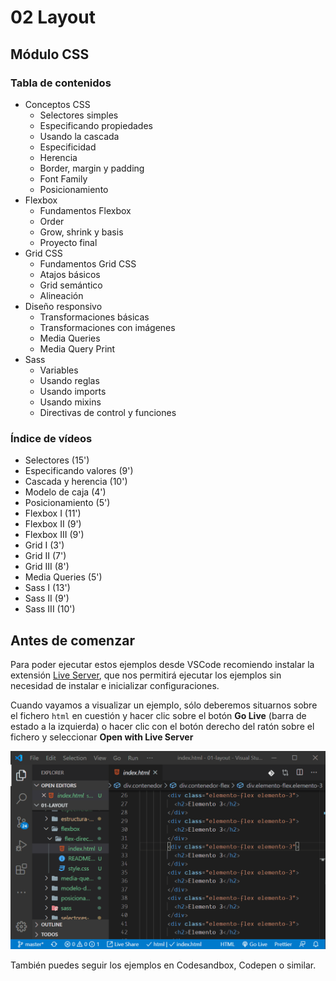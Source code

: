 # 02 Layout

## Módulo CSS

### Tabla de contenidos

- Conceptos CSS
  - Selectores simples
  - Especificando propiedades
  - Usando la cascada
  - Especificidad
  - Herencia
  - Border, margin y padding
  - Font Family
  - Posicionamiento
- Flexbox
  - Fundamentos Flexbox
  - Order
  - Grow, shrink y basis
  - Proyecto final
- Grid CSS
  - Fundamentos Grid CSS
  - Atajos básicos
  - Grid semántico
  - Alineación
- Diseño responsivo
  - Transformaciones básicas
  - Transformaciones con imágenes
  - Media Queries
  - Media Query Print
- Sass
  - Variables
  - Usando reglas
  - Usando imports
  - Usando mixins
  - Directivas de control y funciones

### Índice de vídeos

- Selectores (15')
- Especificando valores (9')
- Cascada y herencia (10')
- Modelo de caja (4')
- Posicionamiento (5')
- Flexbox I (11')
- Flexbox II (9')
- Flexbox III (9')
- Grid I (3')
- Grid II (7')
- Grid III (8')
- Media Queries (5')
- Sass I (13')
- Sass II (9')
- Sass III (10')

## Antes de comenzar

Para poder ejecutar estos ejemplos desde VSCode recomiendo instalar la extensión [Live Server](https://marketplace.visualstudio.com/items?itemName=ritwickdey.LiveServer), que nos permitirá ejecutar los ejemplos sin necesidad de instalar e inicializar configuraciones.

Cuando vayamos a visualizar un ejemplo, sólo deberemos situarnos sobre el fichero `html` en cuestión y hacer clic sobre el botón **Go Live** (barra de estado a la izquierda) o hacer clic con el botón derecho del ratón sobre el fichero y seleccionar **Open with Live Server**

![Live Server](./content/ejecutar-live-server.gif)

También puedes seguir los ejemplos en Codesandbox, Codepen o similar.
